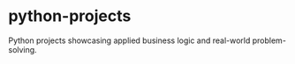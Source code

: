 # python-projects
Python projects showcasing applied business logic and real-world problem-solving.
